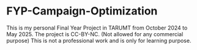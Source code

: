 # FYP-Campaign-Optimization
This is my personal Final Year Project in TARUMT from October 2024 to May 2025. 
The project is CC-BY-NC. (Not allowed for any commercial purpose)
This is not a professional work and is only for learning purpose. 

